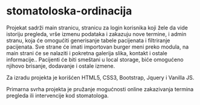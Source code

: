 # stomatoloska-ordinacija

Projekat sadrži main stranicu, stranicu za login korisnika koji žele da vide istoriju pregleda, vrše izmenu podataka i zakazuju nove termine, i admin stranu, koja će omogućiti generisanje tabele pacijenata i filtriranje pacijenata. Sve strane će imati importovan burger meni preko modula, na main strani će se nalaziti i pokretna galerija slika, kontakt i ostale informacije..
Pacijenti će biti smeštani u local storage, biće omogućeno njihovo brisanje, dodavanje i ostale izmene.

Za izradu projekta je korišćen HTML5, CSS3, Bootstrap, Jquery i Vanilla JS.

Primarna svrha projekta je pružanje mogućnosti online zakazivanja termina pregleda ili intervencije kod stomatologa.